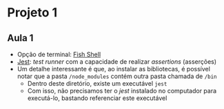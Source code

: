 # Projeto 1

## Aula 1

- Opção de terminal: [Fish Shell](fishshell.com)
- [Jest](https://jestjs.io/pt-BR/): *test runner* com a capacidade de realizar *assertions* (asserções)
- Um detalhe interessante é que, ao instalar as bibliotecas, é possível notar que a pasta `/node_modules` contém outra pasta chamada de `/bin`
  - Dentro deste diretório, existe um executável `jest`
  - Com isso, não precisamos ter o *jest* instalado no computador para executá-lo, bastando referenciar este executável
